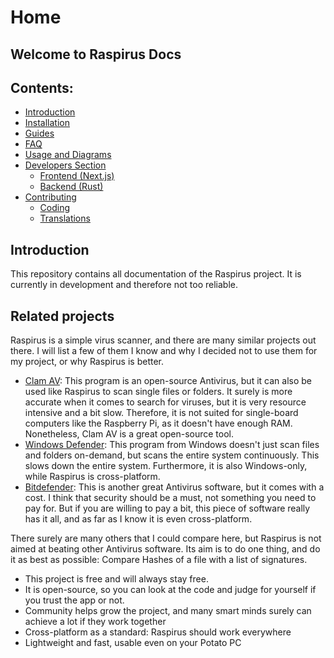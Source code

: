 
# Home

## Welcome to Raspirus Docs

## Contents:
- [Introduction](#introduction)
- [Installation](installation.md)
- [Guides](guides.md)
- [FAQ](faq.md)
- [Usage and Diagrams](usage.md)
- [Developers Section](developers/index.md)
    - [Frontend (Next.js)](developers/frontend.md)
    - [Backend (Rust)](developers/backend.md)
- [Contributing](contributing/index.md)
    - [Coding](contributing/coding.md)
    - [Translations](contributing/translations.md)

## Introduction
This repository contains all documentation of the Raspirus project. It is currently in development and therefore not too reliable.

## Related projects
Raspirus is a simple virus scanner, and there are many similar projects out there. I will list a few of them I know and why I decided not to use them for my project, or why Raspirus is better.

- [Clam AV](https://www.clamav.net/): This program is an open-source Antivirus, but it can also be used like Raspirus to scan single files or folders. It surely is more accurate when it comes to search for viruses, but it is very resource intensive and a bit slow. Therefore, it is not suited for single-board computers like the Raspberry Pi, as it doesn't have enough RAM. Nonetheless, Clam AV is a great open-source tool.
- [Windows Defender](https://www.microsoft.com/en-us/windows/comprehensive-security): This program from Windows doesn't just scan files and folders on-demand, but scans the entire system continuously. This slows down the entire system. Furthermore, it is also Windows-only, while Raspirus is cross-platform.
- [Bitdefender](https://www.bitdefender.com/): This is another great Antivirus software, but it comes with a cost. I think that security should be a must, not something you need to pay for. But if you are willing to pay a bit, this piece of software really has it all, and as far as I know it is even cross-platform.

There surely are many others that I could compare here, but Raspirus is not aimed at beating other Antivirus software. Its aim is to do one thing, and do it as best as possible: Compare Hashes of a file with a list of signatures.

- This project is free and will always stay free. 
- It is open-source, so you can look at the code and judge for yourself if you trust the app or not.
- Community helps grow the project, and many smart minds surely can achieve a lot if they work together
- Cross-platform as a standard: Raspirus should work everywhere
- Lightweight and fast, usable even on your Potato PC